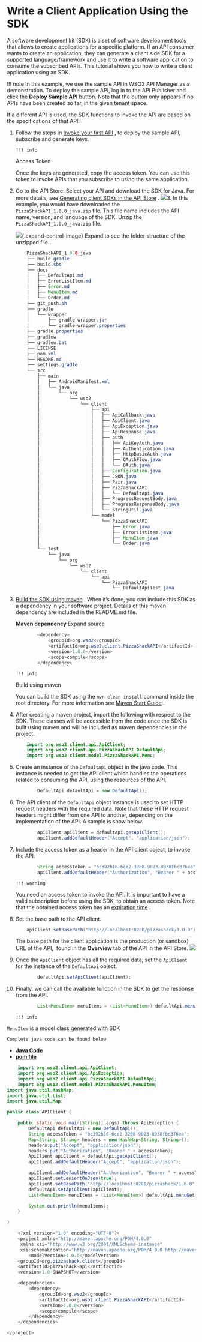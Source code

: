 # Write a Client Application Using the SDK

A software development kit (SDK) is a set of software development tools that allows to create applications for a specific platform. If an API consumer wants to create an application, they can generate a client side SDK for a supported language/framework and use it to write a software application to consume the subscribed APIs. This tutorial shows you how to write a client application using an SDK.

!!! note
In this example, we use the sample API in WSO2 API Manager as a demonstration. To deploy the sample API, log in to the API Publisher and click the **Deploy Sample API** button. Note that the button only appears if no APIs have been created so far, in the given tenant space.

If a different API is used, the SDK functions to invoke the API are based on the specifications of that API.


1.  Follow the steps in [Invoke your first API](https://docs.wso2.com/display/AM260/Quick+Start+Guide#QuickStartGuide-InvokingyourfirstAPI) , to deploy the sample API, subscribe and generate keys.

        !!! info
    Access Token

    Once the keys are generated, copy the access token. You can use this token to invoke APIs that you subscribe to using the same application.


2.  Go to the API Store. Select your API and download the SDK for Java. For more details, see [Generating client SDKs in the API Store](https://docs.wso2.com/display/AM260/Generating+SDKs#GeneratingSDKs-GeneratingclientSDKsintheAPIStore) .
    ![](/assets/attachments/103333192/103333194.png)3.  In this example, you would have downloaded the `PizzaShackAPI_1.0.0_java.zip` file. This file name includes the API name, version, and language of the SDK. Unzip the `PizzaShackAPI_1.0.0_java.zip` file.

    ![](images/icons/grey_arrow_down.png){.expand-control-image} Expand to see the folder structure of the unzipped file...

    ``` java
        PizzaShackAPI_1.0.0_java
        ├── build.gradle
        ├── build.sbt
        ├── docs
        │   ├── DefaultApi.md
        │   ├── ErrorListItem.md
        │   ├── Error.md
        │   ├── MenuItem.md
        │   └── Order.md
        ├── git_push.sh
        ├── gradle
        │   └── wrapper
        │       ├── gradle-wrapper.jar
        │       └── gradle-wrapper.properties
        ├── gradle.properties
        ├── gradlew
        ├── gradlew.bat
        ├── LICENSE
        ├── pom.xml
        ├── README.md
        ├── settings.gradle
        └── src
            ├── main
            │   ├── AndroidManifest.xml
            │   └── java
            │       └── org
            │           └── wso2
            │               └── client
            │                   ├── api
            │                   │   ├── ApiCallback.java
            │                   │   ├── ApiClient.java
            │                   │   ├── ApiException.java
            │                   │   ├── ApiResponse.java
            │                   │   ├── auth
            │                   │   │   ├── ApiKeyAuth.java
            │                   │   │   ├── Authentication.java
            │                   │   │   ├── HttpBasicAuth.java
            │                   │   │   ├── OAuthFlow.java
            │                   │   │   └── OAuth.java
            │                   │   ├── Configuration.java
            │                   │   ├── JSON.java
            │                   │   ├── Pair.java
            │                   │   ├── PizzaShackAPI
            │                   │   │   └── DefaultApi.java
            │                   │   ├── ProgressRequestBody.java
            │                   │   ├── ProgressResponseBody.java
            │                   │   └── StringUtil.java
            │                   └── model
            │                       └── PizzaShackAPI
            │                           ├── Error.java
            │                           ├── ErrorListItem.java
            │                           ├── MenuItem.java
            │                           └── Order.java
            └── test
                └── java
                    └── org
                        └── wso2
                            └── client
                                └── api
                                    └── PizzaShackAPI
                                        └── DefaultApiTest.java
    ```

4.  [Build the SDK using maven](https://maven.apache.org/run-maven/) .
    When it’s done, you can include this SDK as a dependency in your software project. Details of this maven dependency are included in the README.md file.

    **Maven dependency** Expand source

    ``` java
            <dependency>
                <groupId>org.wso2</groupId>
                <artifactId>org.wso2.client.PizzaShackAPI</artifactId>
                <version>1.0.0</version>
                <scope>compile</scope>
            </dependency>
    ```

        !!! info
    Build using maven

    You can build the SDK using the `mvn clean install` command inside the root directory. For more information see [Maven Start Guide](https://maven.apache.org/guides/getting-started/) .


5.  After creating a maven project, import the following with respect to the SDK. These classes will be accessible from the code once the SDK is built using maven and will be included as maven dependencies in the project.

    ``` java
        import org.wso2.client.api.ApiClient;
        import org.wso2.client.api.PizzaShackAPI.DefaultApi;
        import org.wso2.client.model.PizzaShackAPI.Menu;
    ```

6.  Create an instance of the `DefaultApi` object in the java code. This instance is needed to get the API client which handles the operations related to consuming the API, using the resources of the API.

    ``` java
            DefaultApi defaultApi = new DefaultApi();
    ```

7.  The API client of the `DefaultApi` object instance is used to set HTTP request headers with the required data. Note that these HTTP request headers might differ from one API to another, depending on the implementation of the API. A sample is show below.

    ``` java
            ApiClient apiClient = defaultApi.getApiClient();
            apiClient.addDefaultHeader("Accept", "application/json");
    ```

8.  Include the access token as a header in the API client object, to invoke the API.

    ``` java
            String accessToken = "bc392b16-6ce2-3208-9023-8938fbc376ea";
            apiClient.addDefaultHeader("Authorization", "Bearer " + accessToken);
    ```

        !!! warning
    You need an access token to invoke the API. It is important to have a valid subscription before using the SDK, to obtain an access token. Note that the obtained access token has an [expiration time](https://docs.wso2.com/display/AM260/Working+with+Access+Tokens#WorkingwithAccessTokens-Changingthedefaulttokenexpirationtime) .


9.  Set the base path to the API client.

    ``` java
        apiClient.setBasePath("http://localhost:8280/pizzashack/1.0.0");
    ```

    The base path for the client application is the production (or sandbox) URL of the API,  found in the **Overview** tab of the API in the API Store.
    ![](/assets/attachments/103333192/103333193.png)
10. Once the `ApiClient` object has all the required data, set the `ApiClient` for the instance of the `DefaultApi` object.

    ``` java
            defaultApi.setApiClient(apiClient);
    ```

11. Finally, we can call the available function in the SDK to get the response from the API.

    ``` java
            List<MenuItem> menuItems = (List<MenuItem>) defaultApi.menuGet();
    ```

        !!! info
`MenuItem` is a model class generated with SDK


    Complete java code can be found below

-   [**Java Code**](#053390ce38504f7c8ebacf179b78ecc7)
-   [**pom file**](#fcd42564768d41e3b6421dfc286ae83e)

``` java
    import org.wso2.client.api.ApiClient;
    import org.wso2.client.api.ApiException;
    import org.wso2.client.api.PizzaShackAPI.DefaultApi;
    import org.wso2.client.model.PizzaShackAPI.MenuItem;
import java.util.HashMap;
import java.util.List;
import java.util.Map;

public class APIClient {

    public static void main(String[] args) throws ApiException {
        DefaultApi defaultApi = new DefaultApi();
        String accessToken = "bc392b16-6ce2-3208-9023-8938fbc376ea";
        Map<String, String> headers = new HashMap<String, String>();
        headers.put("Accept", "application/json");
        headers.put("Authorization", "Bearer " + accessToken);
        ApiClient apiClient = defaultApi.getApiClient();
        apiClient.addDefaultHeader("Accept", "application/json");

        apiClient.addDefaultHeader("Authorization", "Bearer " + accessToken);
        apiClient.setLenientOnJson(true);
        apiClient.setBasePath("http://localhost:8280/pizzashack/1.0.0");
        defaultApi.setApiClient(apiClient);
        List<MenuItem> menuItems = (List<MenuItem>) defaultApi.menuGet();

        System.out.println(menuItems);
    }

}
```
``` java
    <?xml version="1.0" encoding="UTF-8"?>
    <project xmlns="http://maven.apache.org/POM/4.0.0"
     xmlns:xsi="http://www.w3.org/2001/XMLSchema-instance"
     xsi:schemaLocation="http://maven.apache.org/POM/4.0.0 http://maven.apache.org/xsd/maven-4.0.0.xsd">
        <modelVersion>4.0.0</modelVersion>
    <groupId>org.pizzashack.client</groupId>
    <artifactId>pizzashack-api</artifactId>
    <version>1.0-SNAPSHOT</version>

    <dependencies>
        <dependency>
            <groupId>org.wso2</groupId>
            <artifactId>org.wso2.client.PizzaShackAPI</artifactId>
            <version>1.0.0</version>
            <scope>compile</scope>
        </dependency>
    </dependencies>

</project>
```

